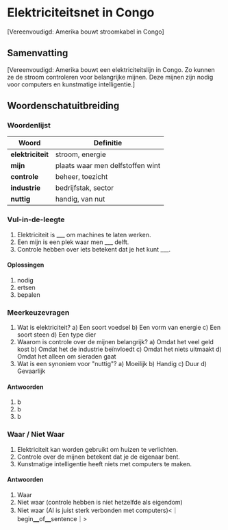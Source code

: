 # Elektriciteitsnet in Congo
[Vereenvoudigd: Amerika bouwt stroomkabel in Congo]

## Samenvatting
[Vereenvoudigd: Amerika bouwt een elektriciteitslijn in Congo. Zo kunnen ze de stroom controleren voor belangrijke mijnen. Deze mijnen zijn nodig voor computers en kunstmatige intelligentie.]

## Woordenschatuitbreiding

### Woordenlijst

| Woord | Definitie |
|-------|-----------|
| **elektriciteit** | stroom, energie |
| **mijn** | plaats waar men delfstoffen wint |
| **controle** | beheer, toezicht |
| **industrie** | bedrijfstak, sector |
| **nuttig** | handig, van nut |

### Vul-in-de-leegte
1. Elektriciteit is ___ om machines te laten werken.
2. Een mijn is een plek waar men ___ delft.
3. Controle hebben over iets betekent dat je het kunt ___.
#### Oplossingen
1. nodig
2. ertsen
3. bepalen

### Meerkeuzevragen
1. Wat is elektriciteit?
   a) Een soort voedsel
   b) Een vorm van energie
   c) Een soort steen
   d) Een type dier
2. Waarom is controle over de mijnen belangrijk?
   a) Omdat het veel geld kost
   b) Omdat het de industrie beïnvloedt
   c) Omdat het niets uitmaakt
   d) Omdat het alleen om sieraden gaat
3. Wat is een synoniem voor "nuttig"?
   a) Moeilijk
   b) Handig
   c) Duur
   d) Gevaarlijk
#### Antwoorden
1. b
2. b
3. b

### Waar / Niet Waar
1. Elektriciteit kan worden gebruikt om huizen te verlichten.
2. Controle over de mijnen betekent dat je de eigenaar bent.
3. Kunstmatige intelligentie heeft niets met computers te maken.
#### Antwoorden
1. Waar
2. Niet waar (controle hebben is niet hetzelfde als eigendom)
3. Niet waar (AI is juist sterk verbonden met computers)<｜begin▁of▁sentence｜>